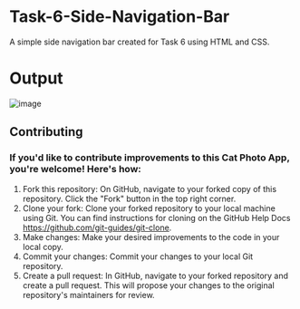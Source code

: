 # Task-6-Side-Navigation-Bar
A simple side navigation bar created for Task 6 using HTML and CSS.

# Output

![image](https://github.com/RudrakshDev/Task-6-Side-Navigation-Bar/assets/170597596/94336027-7dc6-4905-a2d8-a8f48cb2faef)


## Contributing

### If you'd like to contribute improvements to this Cat Photo App, you're welcome! Here's how:

1. Fork this repository: On GitHub, navigate to your forked copy of this repository. Click the "Fork" button in the top right corner.
2. Clone your fork: Clone your forked repository to your local machine using Git. You can find instructions for cloning on the GitHub Help Docs https://github.com/git-guides/git-clone.
3. Make changes: Make your desired improvements to the code in your local copy.
4. Commit your changes: Commit your changes to your local Git repository.
5. Create a pull request: In GitHub, navigate to your forked repository and create a pull request. This will propose your changes to the original repository's maintainers for review.
